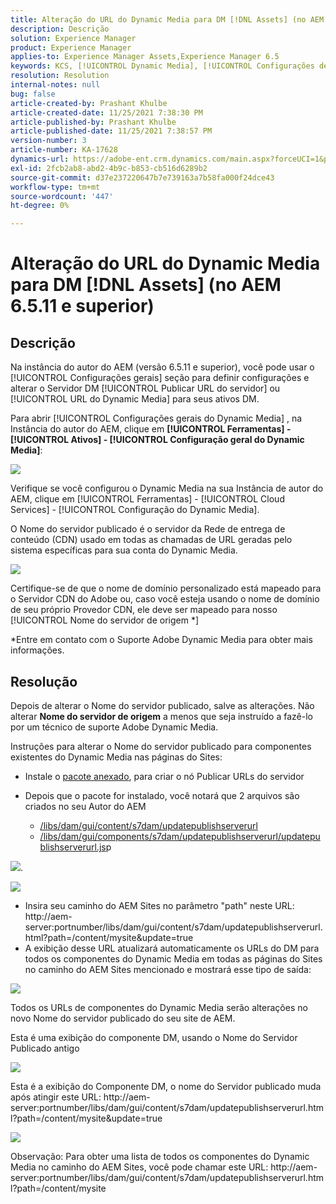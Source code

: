 ```yaml
---
title: Alteração do URL do Dynamic Media para DM [!DNL Assets] (no AEM 6.5.11 e superior)
description: Descrição
solution: Experience Manager
product: Experience Manager
applies-to: Experience Manager Assets,Experience Manager 6.5
keywords: KCS, [!UICONTROL Dynamic Media], [!UICONTROL Configurações de publicação], Alterando o URL do DM
resolution: Resolution
internal-notes: null
bug: false
article-created-by: Prashant Khulbe
article-created-date: 11/25/2021 7:38:30 PM
article-published-by: Prashant Khulbe
article-published-date: 11/25/2021 7:38:57 PM
version-number: 3
article-number: KA-17628
dynamics-url: https://adobe-ent.crm.dynamics.com/main.aspx?forceUCI=1&pagetype=entityrecord&etn=knowledgearticle&id=98388241-274e-ec11-8c62-00224804e5cb
exl-id: 2fcb2ab8-abd2-4b9c-b853-cb516d6289b2
source-git-commit: d37e237220647b7e739163a7b58fa000f24dce43
workflow-type: tm+mt
source-wordcount: '447'
ht-degree: 0%

---
```


# Alteração do URL do Dynamic Media para DM [!DNL Assets] (no AEM 6.5.11 e superior)

## Descrição

Na instância do autor do AEM (versão 6.5.11 e superior), você pode usar o [!UICONTROL Configurações gerais] seção para definir configurações e alterar o Servidor DM [!UICONTROL Publicar URL do servidor] ou [!UICONTROL URL do Dynamic Media] para seus ativos DM.

Para abrir [!UICONTROL Configurações gerais do Dynamic Media] , na Instância do autor do AEM, clique em <b>[!UICONTROL Ferramentas] - [!UICONTROL Ativos] - [!UICONTROL Configuração geral do Dynamic Media]</b>:

![](assets/___99388241-274e-ec11-8c62-00224804e5cb___.png)

Verifique se você configurou o Dynamic Media na sua Instância de autor do AEM, clique em [!UICONTROL Ferramentas] - [!UICONTROL Cloud Services] - [!UICONTROL Configuração do Dynamic Media].

O Nome do servidor publicado é o servidor da Rede de entrega de conteúdo (CDN) usado em todas as chamadas de URL geradas pelo sistema específicas para sua conta do Dynamic Media.

![](assets/___9c388241-274e-ec11-8c62-00224804e5cb___.png)

Certifique-se de que o nome de domínio personalizado está mapeado para o Servidor CDN do Adobe ou, caso você esteja usando o nome de domínio de seu próprio Provedor CDN, ele deve ser mapeado para nosso [!UICONTROL Nome do servidor de origem \*]

\*Entre em contato com o Suporte Adobe Dynamic Media para obter mais informações.

## Resolução


Depois de alterar o Nome do servidor publicado, salve as alterações. Não alterar <b>Nome do servidor de origem</b> a menos que seja instruído a fazê-lo por um técnico de suporte Adobe Dynamic Media.

Instruções para alterar o Nome do servidor publicado para componentes existentes do Dynamic Media nas páginas do Sites:

- Instale o [pacote anexado](assets/ka-17628_update-publishserverurl-sites-1.0.zip), para criar o nó Publicar URLs do servidor
- Depois que o pacote for instalado, você notará que 2 arquivos são criados no seu Autor do AEM

   - [/libs/dam/gui/content/s7dam/updatepublishserverurl](http://vgaur-wx-1:4502/crx/de/index.jsp#/crx.default/jcr%3aroot/libs/dam/gui/content/s7dam/updatepublishserverurl "Exibir caminho no CRXDE Lite")
   - [/libs/dam/gui/components/s7dam/updatepublishserverurl/updatepublishserverurl.js](http://vgaur-wx-1:4502/crx/de/index.jsp#/crx.default/jcr%3aroot/libs/dam/gui/components/s7dam/updatepublishserverurl/updatepublishserverurl.jsp "Exibir caminho no CRXDE Lite")p


![](assets/d326656d-3f49-ec11-8c62-000d3a5cbc3f.png).

![](assets/20fc6673-3f49-ec11-8c62-000d3a5cbc3f.png)

- Insira seu caminho do AEM Sites no parâmetro &quot;path&quot; neste URL: http://aem-server:portnumber/libs/dam/gui/content/s7dam/updatepublishserverurl.html?path=/content/mysite&amp;update=true
- A exibição desse URL atualizará automaticamente os URLs do DM para todos os componentes do Dynamic Media em todas as páginas do Sites no caminho do AEM Sites mencionado e mostrará esse tipo de saída:

![](assets/12ef597f-3f49-ec11-8c62-000d3a5cbc3f.png)

Todos os URLs de componentes do Dynamic Media serão alterações no novo Nome do servidor publicado do seu site de AEM.

Esta é uma exibição do componente DM, usando o Nome do Servidor Publicado antigo

![](assets/59f64ca5-4049-ec11-8c62-000d3a5cbc3f.png)

Esta é a exibição do Componente DM, o nome do Servidor publicado muda após atingir este URL: http://aem-server:portnumber/libs/dam/gui/content/s7dam/updatepublishserverurl.html?path=/content/mysite&amp;update=true

![](assets/7a7449b1-4049-ec11-8c62-000d3a5cbc3f.png)

Observação: Para obter uma lista de todos os componentes do Dynamic Media no caminho do AEM Sites, você pode chamar este URL: http://aem-server:portnumber/libs/dam/gui/content/s7dam/updatepublishserverurl.html?path=/content/mysite
